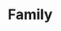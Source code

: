 ---
pid: fs352
title: Family
location_transcription: Franklin Sq.
coordinates: "[-75.150262276865, 39.955543433491]"
zipcode: '19122'
gen_neighborhood: North Philadelphia
neighborhood: Yorktown,Old Kensington,Jinogi
outside_phl: 
age: '5'
age_range: "<6"
instagram: 
image_file_name: fs_352.jpg
proposal_transcription: 
topic: Family
topic_summary: '0'
type: Other No Form
keywords_other: 
credit: Matthew
image_labels: 
twitter: 
facebook: 
permalink: "/monuments/fs352/"
layout: item-page
---